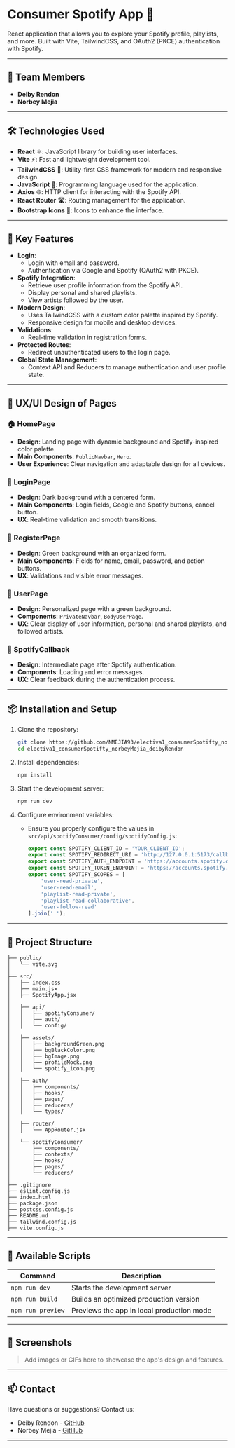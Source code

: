 # Consumer Spotify App 🎵  
React application that allows you to explore your Spotify profile, playlists, and more. Built with Vite, TailwindCSS, and OAuth2 (PKCE) authentication with Spotify.

---

## 👥 Team Members
- **Deiby Rendon**
- **Norbey Mejia**

---

## 🛠️ Technologies Used

- **React** ⚛️: JavaScript library for building user interfaces.
- **Vite** ⚡: Fast and lightweight development tool.
- **TailwindCSS** 🎨: Utility-first CSS framework for modern and responsive design.
- **JavaScript** 📜: Programming language used for the application.
- **Axios** 🌐: HTTP client for interacting with the Spotify API.
- **React Router** 🛣️: Routing management for the application.
- **Bootstrap Icons** 🎯: Icons to enhance the interface.

---

## 🚀 Key Features

- **Login**:
  - Login with email and password.
  - Authentication via Google and Spotify (OAuth2 with PKCE).
- **Spotify Integration**:
  - Retrieve user profile information from the Spotify API.
  - Display personal and shared playlists.
  - View artists followed by the user.
- **Modern Design**:
  - Uses TailwindCSS with a custom color palette inspired by Spotify.
  - Responsive design for mobile and desktop devices.
- **Validations**:
  - Real-time validation in registration forms.
- **Protected Routes**:
  - Redirect unauthenticated users to the login page.
- **Global State Management**:
  - Context API and Reducers to manage authentication and user profile state.

---

## 🎨 UX/UI Design of Pages

### 🏠 HomePage
- **Design**: Landing page with dynamic background and Spotify-inspired color palette.
- **Main Components**: `PublicNavbar`, `Hero`.
- **User Experience**: Clear navigation and adaptable design for all devices.

### 🔑 LoginPage
- **Design**: Dark background with a centered form.
- **Main Components**: Login fields, Google and Spotify buttons, cancel button.
- **UX**: Real-time validation and smooth transitions.

### 📝 RegisterPage
- **Design**: Green background with an organized form.
- **Main Components**: Fields for name, email, password, and action buttons.
- **UX**: Validations and visible error messages.

### 👤 UserPage
- **Design**: Personalized page with a green background.
- **Components**: `PrivateNavbar`, `BodyUserPage`.
- **UX**: Clear display of user information, personal and shared playlists, and followed artists.

### 🔄 SpotifyCallback
- **Design**: Intermediate page after Spotify authentication.
- **Components**: Loading and error messages.
- **UX**: Clear feedback during the authentication process.

---

## 📦 Installation and Setup

1. Clone the repository:
   ```bash
   git clone https://github.com/NMEJIA93/electiva1_consumerSpotifty_norbeyMejia_deibyRendon.git
   cd electiva1_consumerSpotifty_norbeyMejia_deibyRendon
   ```

2. Install dependencies:
   ```bash
   npm install
   ```

3. Start the development server:
   ```bash
   npm run dev
   ```

4. Configure environment variables:
   - Ensure you properly configure the values in `src/api/spotifyConsumer/config/spotifyConfig.js`:
     ```javascript
     export const SPOTIFY_CLIENT_ID = 'YOUR_CLIENT_ID';
     export const SPOTIFY_REDIRECT_URI = 'http://127.0.0.1:5173/callback';
     export const SPOTIFY_AUTH_ENDPOINT = 'https://accounts.spotify.com/authorize';
     export const SPOTIFY_TOKEN_ENDPOINT = 'https://accounts.spotify.com/api/token';
     export const SPOTIFY_SCOPES = [
         'user-read-private',
         'user-read-email',
         'playlist-read-private',
         'playlist-read-collaborative',
         'user-follow-read'
     ].join(' ');
     ```

---

## 📁 Project Structure

```
├── public/
│   └── vite.svg
│
├── src/
│   ├── index.css
│   ├── main.jsx
│   ├── SpotifyApp.jsx
│
│   ├── api/
│   │   ├── spotifyConsumer/
│   │   ├── auth/
│   │   └── config/
│
│   ├── assets/
│   │   ├── backgroundGreen.png
│   │   ├── bgBlackColor.png
│   │   ├── bgImage.png
│   │   ├── profileMock.png
│   │   └── spotify_icon.png
│
│   ├── auth/
│   │   ├── components/
│   │   ├── hooks/
│   │   ├── pages/
│   │   ├── reducers/
│   │   └── types/
│
│   ├── router/
│   │   └── AppRouter.jsx
│
│   └── spotifyConsumer/
│       ├── components/
│       ├── contexts/
│       ├── hooks/
│       ├── pages/
│       └── reducers/
│
├── .gitignore
├── eslint.config.js
├── index.html
├── package.json
├── postcss.config.js
├── README.md
├── tailwind.config.js
├── vite.config.js
```

---

## 📜 Available Scripts

| Command           | Description                              |
|-------------------|------------------------------------------|
| `npm run dev`     | Starts the development server            |
| `npm run build`   | Builds an optimized production version   |
| `npm run preview` | Previews the app in local production mode|

---

## 📸 Screenshots

> Add images or GIFs here to showcase the app's design and features.

---

## 📫 Contact

Have questions or suggestions? Contact us:

- Deiby Rendon - [GitHub](https://github.com/deibyren)
- Norbey Mejia - [GitHub](https://github.com/NMEJIA93)

---